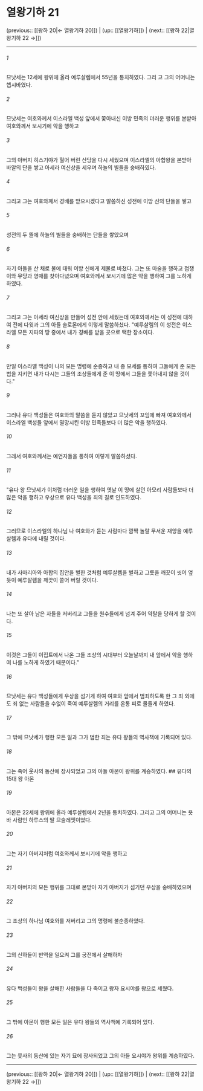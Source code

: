 # 열왕기하 21

(previous:: [[왕하 20|← 열왕기하 20]]) | (up:: [[열왕기하]]) | (next:: [[왕하 22|열왕기하 22 →]])

***




###### 1 

므낫세는 12세에 왕위에 올라 예루살렘에서 55년을 통치하였다. 그리 고 그의 어머니는 헵시바였다. 



###### 2 

므낫세는 여호와께서 이스라엘 백성 앞에서 쫓아내신 이방 민족의 더러운 행위를 본받아 여호와께서 보시기에 악을 행하고 



###### 3 

그의 아버지 히스기야가 헐어 버린 산당을 다시 세웠으며 이스라엘의 아합왕을 본받아 바알의 단을 쌓고 아세라 여신상을 세우며 하늘의 별들을 숭배하였다. 



###### 4 

그리고 그는 여호와께서 경배를 받으시겠다고 말씀하신 성전에 이방 신의 단들을 쌓고 



###### 5 

성전의 두 뜰에 하늘의 별들을 숭배하는 단들을 쌓았으며 



###### 6 

자기 아들을 산 채로 불에 태워 이방 신에게 제물로 바쳤다. 그는 또 마술을 행하고 점쟁이와 무당과 영매를 찾아다녔으며 여호와께서 보시기에 많은 악을 행하여 그를 노하게 하였다. 



###### 7 

그리고 그는 아세라 여신상을 만들어 성전 안에 세웠는데 여호와께서는 이 성전에 대하여 전에 다윗과 그의 아들 솔로몬에게 이렇게 말씀하셨다. "예루살렘의 이 성전은 이스라엘 모든 지파의 땅 중에서 내가 경배를 받을 곳으로 택한 장소이다. 



###### 8 

만일 이스라엘 백성이 나의 모든 명령에 순종하고 내 종 모세를 통하여 그들에게 준 모든 법을 지키면 내가 다시는 그들의 조상들에게 준 이 땅에서 그들을 쫓아내지 않을 것이다." 



###### 9 

그러나 유다 백성들은 여호와의 말씀을 듣지 않았고 므낫세의 꼬임에 빠져 여호와께서 이스라엘 백성들 앞에서 멸망시킨 이방 민족들보다 더 많은 악을 행하였다. 



###### 10 

그래서 여호와께서는 예언자들을 통하여 이렇게 말씀하셨다. 



###### 11 

"유다 왕 므낫세가 이처럼 더러운 일을 행하여 옛날 이 땅에 살던 아모리 사람들보다 더 많은 악을 행하고 우상으로 유다 백성을 죄의 길로 인도하였다. 



###### 12 

그러므로 이스라엘의 하나님 나 여호와가 듣는 사람마다 깜짝 놀랄 무서운 재앙을 예루살렘과 유다에 내릴 것이다. 



###### 13 

내가 사마리아와 아합의 집안을 벌한 것처럼 예루살렘을 벌하고 그릇을 깨끗이 씻어 엎듯이 예루살렘을 깨끗이 쓸어 버릴 것이다. 



###### 14 

나는 또 살아 남은 자들을 저버리고 그들을 원수들에게 넘겨 주어 약탈을 당하게 할 것이다. 



###### 15 

이것은 그들이 이집트에서 나온 그들 조상의 시대부터 오늘날까지 내 앞에서 악을 행하여 나를 노하게 하였기 때문이다." 



###### 16 

므낫세는 유다 백성들에게 우상을 섬기게 하여 여호와 앞에서 범죄하도록 한 그 죄 외에도 죄 없는 사람들을 수없이 죽여 예루살렘의 거리를 온통 피로 물들게 하였다. 



###### 17 

그 밖에 므낫세가 행한 모든 일과 그가 범한 죄는 유다 왕들의 역사책에 기록되어 있다. 



###### 18 

그는 죽어 웃사의 동산에 장사되었고 그의 아들 아몬이 왕위를 계승하였다. ## 유다의 15대 왕 아몬 



###### 19 

아몬은 22세에 왕위에 올라 예루살렘에서 2년을 통치하였다. 그리고 그의 어머니는 욧바 사람인 하루스의 딸 므술레멧이었다. 



###### 20 

그는 자기 아버지처럼 여호와께서 보시기에 악을 행하고 



###### 21 

자기 아버지의 모든 행위를 그대로 본받아 자기 아버지가 섬기던 우상을 숭배하였으며 



###### 22 

그 조상의 하나님 여호와를 저버리고 그의 명령에 불순종하였다. 



###### 23 

그의 신하들이 반역을 일으켜 그를 궁전에서 살해하자 



###### 24 

유다 백성들이 왕을 살해한 사람들을 다 죽이고 왕자 요시야를 왕으로 세웠다. 



###### 25 

그 밖에 아몬이 행한 모든 일은 유다 왕들의 역사책에 기록되어 있다. 



###### 26 

그는 웃사의 동산에 있는 자기 묘에 장사되었고 그의 아들 요시야가 왕위를 계승하였다.

***

(previous:: [[왕하 20|← 열왕기하 20]]) | (up:: [[열왕기하]]) | (next:: [[왕하 22|열왕기하 22 →]])
